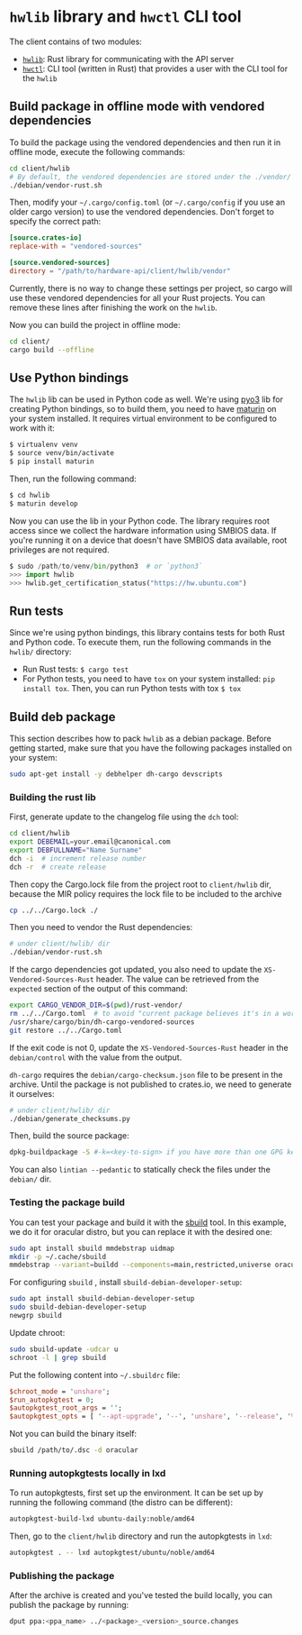 # `hwlib` library and `hwctl` CLI tool

The client contains of two modules:

* [`hwlib`](./hwlib): Rust library for communicating with the API
  server
* [`hwctl`](./hwctl): CLI tool (written in Rust) that provides a user
  with the CLI tool for the `hwlib`

## Build package in offline mode with vendored dependencies

To build the package using the vendored dependencies and then run it
in offline mode, execute the following commands:

```bash
cd client/hwlib
# By default, the vendored dependencies are stored under the ./vendor/ directory
./debian/vendor-rust.sh
```

Then, modify your `~/.cargo/config.toml` (or `~/.cargo/config` if you
use an older cargo version) to use the vendored dependencies. Don't
forget to specify the correct path:

```toml
[source.crates-io]
replace-with = "vendored-sources"

[source.vendored-sources]
directory = "/path/to/hardware-api/client/hwlib/vendor"
```

Currently, there is no way to change these settings per project, so
cargo will use these vendored dependencies for all your Rust
projects. You can remove these lines after finishing the work on the
`hwlib`.

Now you can build the project in offline mode:

```bash
cd client/
cargo build --offline
```

## Use Python bindings

The `hwlib` lib can be used in Python code as well. We're using
[pyo3](https://github.com/PyO3/pyo3) lib for creating Python bindings,
so to build them, you need to have
[maturin](https://github.com/PyO3/maturin) on your system
installed. It requires virtual environment to be configured to work
with it:

```bash
$ virtualenv venv
$ source venv/bin/activate
$ pip install maturin
```

Then, run the following command:

```bash
$ cd hwlib
$ maturin develop
```

Now you can use the lib in your Python code. The library requires root
access since we collect the hardware information using SMBIOS data. If
you're running it on a device that doesn't have SMBIOS data available,
root privileges are not required.

```python
$ sudo /path/to/venv/bin/python3  # or `python3`
>>> import hwlib
>>> hwlib.get_certification_status("https://hw.ubuntu.com")
```

## Run tests

Since we're using python bindings, this library contains tests for
both Rust and Python code.  To execute them, run the following
commands in the `hwlib/` directory:

* Run Rust tests: `$ cargo test`
* For Python tests, you need to have `tox` on your system installed:
`pip install tox`.  Then, you can run Python tests with tox `$ tox`

## Build deb package

This section describes how to pack `hwlib` as a debian package. Before
getting started, make sure that you have the following packages
installed on your system:

```bash
sudo apt-get install -y debhelper dh-cargo devscripts
```

### Building the rust lib

First, generate update to the changelog file using the `dch` tool:

```bash
cd client/hwlib
export DEBEMAIL=your.email@canonical.com
export DEBFULLNAME="Name Surname"
dch -i  # increment release number
dch -r  # create release
```

Then copy the Cargo.lock file from the project root to `client/hwlib`
dir, because the MIR policy requires the lock file to be included to
the archive

```bash
cp ../../Cargo.lock ./
```

Then you need to vendor the Rust dependencies:

```bash
# under client/hwlib/ dir
./debian/vendor-rust.sh
```

If the cargo dependencies got updated, you also need to update the
`XS-Vendored-Sources-Rust` header. The value can be retrieved from the
`expected` section of the output of this command:

```sh
export CARGO_VENDOR_DIR=$(pwd)/rust-vendor/
rm ../../Cargo.toml  # to avoid "current package believes it's in a workspace when it's not" error
/usr/share/cargo/bin/dh-cargo-vendored-sources
git restore ../../Cargo.toml
```

If the exit code is not 0, update the `XS-Vendored-Sources-Rust`
header in the `debian/control` with the value from the output.

`dh-cargo` requires the `debian/cargo-checksum.json` file to be
present in the archive. Until the package is not published to
crates.io, we need to generate it ourselves:

```bash
# under client/hwlib/ dir
./debian/generate_checksums.py
```

Then, build the source package:

```bash
dpkg-buildpackage -S #-k=<key-to-sign> if you have more than one GPG key for the specified DEBEMAIL
```

You can also `lintian --pedantic` to statically check the files under
the `debian/` dir.

### Testing the package build

You can test your package and build it with the
[sbuild](https://wiki.debian.org/sbuild) tool. In this example, we do
it for oracular distro, but you can replace it with the desired one:

```bash
sudo apt install sbuild mmdebstrap uidmap
mkdir -p ~/.cache/sbuild
mmdebstrap --variant=buildd --components=main,restricted,universe oracular ~/.cache/sbuild/oracular-amd64.tar.zst
```

For configuring `sbuild` , install `sbuild-debian-developer-setup`:

```bash
sudo apt install sbuild-debian-developer-setup
sudo sbuild-debian-developer-setup
newgrp sbuild
```

Update chroot:

```bash
sudo sbuild-update -udcar u
schroot -l | grep sbuild
```

Put the following content into `~/.sbuildrc` file:

```perl
$chroot_mode = 'unshare';
$run_autopkgtest = 0;
$autopkgtest_root_args = '';
$autopkgtest_opts = [ '--apt-upgrade', '--', 'unshare', '--release', '%r', '--arch', '%a' ];
```

Not you can build the binary itself:

```bash
sbuild /path/to/.dsc -d oracular
```

### Running autopkgtests locally in lxd

To run autopkgtests, first set up the environment. It can be set up by
running the following command (the distro can be different):

```sh
autopkgtest-build-lxd ubuntu-daily:noble/amd64
```

Then, go to the `client/hwlib` directory and run the autopkgtests in
`lxd`:

```sh
autopkgtest . -- lxd autopkgtest/ubuntu/noble/amd64
```

### Publishing the package

After the archive is created and you've tested the build locally, you
can publish the package by running:

```sh
dput ppa:<ppa_name> ../<package>_<version>_source.changes
 ```
